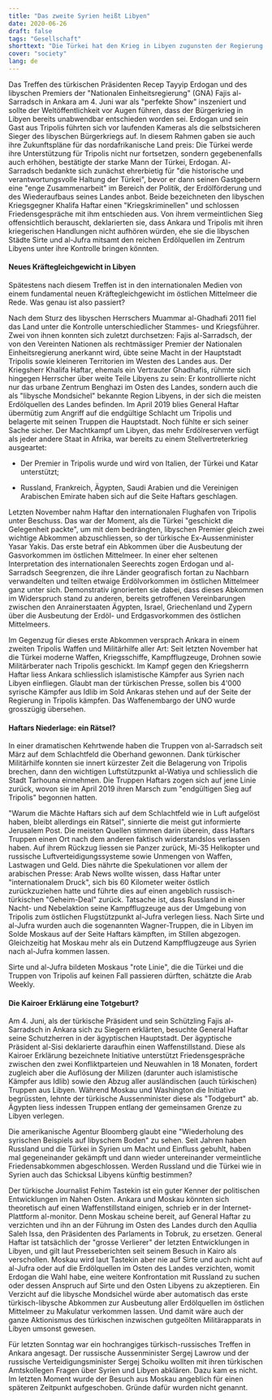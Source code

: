 ```yaml
---
title: "Das zweite Syrien heißt Libyen"
date: 2020-06-26
draft: false
tags: "Gesellschaft"
shorttext: "Die Türkei hat den Krieg in Libyen zugunsten der Regierung in Tripolis gedreht. Ankara steuert einen neuen Konflikt mit Moskau an."
cover: "society"
lang: de
---
```


Das Treffen des türkischen Präsidenten Recep Tayyip Erdogan und des libyschen Premiers der "Nationalen Einheitsregierung" (GNA) Fajis al-Sarradsch in Ankara am 4. Juni war als "perfekte Show" inszeniert und sollte der Weltöffentlichkeit vor Augen führen, dass der Bürgerkrieg in Libyen bereits unabwendbar entschieden worden sei. Erdogan und sein Gast aus Tripolis führten sich vor laufenden Kameras als die selbstsicheren Sieger des libyschen Bürgerkriegs auf. In diesem Rahmen gaben sie auch ihre Zukunftspläne für das nordafrikanische Land preis: Die Türkei werde ihre Unterstützung für Tripolis nicht nur fortsetzen, sondern gegebenenfalls auch erhöhen, bestätigte der starke Mann der Türkei, Erdogan. Al-Sarradsch bedankte sich zunächst ehrerbietig für "die historische und verantwortungsvolle Haltung der Türkei", bevor er dann seinen Gastgebern eine "enge Zusammenarbeit" im Bereich der Politik, der Erdölförderung und des Wiederaufbaus seines Landes anbot. Beide bezeichneten den libyschen Kriegsgegner Khalifa Haftar einen "Kriegskriminellen" und schlossen Friedensgespräche mit ihm entschieden aus. Von ihrem vermeintlichen Sieg offensichtlich berauscht, deklarierten sie, dass Ankara und Tripolis mit ihren kriegerischen Handlungen nicht aufhören würden, ehe sie die libyschen Städte Sirte und al-Jufra mitsamt den reichen Erdölquellen im Zentrum Libyens unter ihre Kontrolle bringen könnten.

#### Neues Kräftegleichgewicht in Libyen

Spätestens nach diesem Treffen ist in den internationalen Medien von einem fundamental neuen Kräftegleichgewicht im östlichen Mittelmeer die Rede. Was genau ist also passiert?

Nach dem Sturz des libyschen Herrschers Muammar al-Ghadhafi 2011 fiel das Land unter die Kontrolle unterschiedlicher Stammes- und Kriegsführer. Zwei von ihnen konnten sich zuletzt durchsetzen: Fajis al-Sarradsch, der von den Vereinten Nationen als rechtmässiger Premier der Nationalen Einheitsregierung anerkannt wird, übte seine Macht in der Hauptstadt Tripolis sowie kleineren Territorien im Westen des Landes aus. Der Kriegsherr Khalifa Haftar, ehemals ein Vertrauter Ghadhafis, rühmte sich hingegen Herrscher über weite Teile Libyens zu sein: Er kontrollierte nicht nur das urbane Zentrum Benghazi im Osten des Landes, sondern auch die als "libysche Mondsichel" bekannte Region Libyens, in der sich die meisten Erdölquellen des Landes befinden. Im April 2019 blies General Haftar übermütig zum Angriff auf die endgültige Schlacht um Tripolis und belagerte mit seinen Truppen die Hauptstadt. Noch fühlte er sich seiner Sache sicher. Der Machtkampf um Libyen, das mehr Erdölreserven verfügt als jeder andere Staat in Afrika, war bereits zu einem Stellvertreterkrieg ausgeartet:

  - Der Premier in Tripolis wurde und wird von Italien, der Türkei und Katar unterstützt;
  
  - Russland, Frankreich, Ägypten, Saudi Arabien und die Vereinigen Arabischen Emirate haben sich auf die Seite Haftars geschlagen.
  
Letzten November nahm Haftar den internationalen Flughafen von Tripolis unter Beschuss. Das war der Moment, als die Türkei "geschickt die Gelegenheit packte", um mit dem bedrängten, libyschen Premier gleich zwei wichtige Abkommen abzuschliessen, so der türkische Ex-Aussenminister Yasar Yakis. Das erste betraf ein Abkommen über die Ausbeutung der Gasvorkommen im östlichen Mittelmeer. In einer eher seltenen Interpretation des internationalen Seerechts zogen Erdogan und al-Sarradsch Seegrenzen, die ihre Länder geografisch fortan zu Nachbarn verwandelten und teilten etwaige Erdölvorkommen im östlichen Mittelmeer ganz unter sich. Demonstrativ ignorierten sie dabei, dass dieses Abkommen im Widerspruch stand zu anderen, bereits getroffenen Vereinbarungen zwischen den Anrainerstaaten Ägypten, Israel, Griechenland und Zypern über die Ausbeutung der Erdöl- und Erdgasvorkommen des östlichen Mittelmeers.

Im Gegenzug für dieses erste Abkommen versprach Ankara in einem zweiten Tripolis Waffen und Militärhilfe aller Art: Seit letzten November hat die Türkei moderne Waffen, Kriegsschiffe, Kampfflugzeuge, Drohnen sowie Militärberater nach Tripolis geschickt. Im Kampf gegen den Kriegsherrn Haftar liess Ankara schliesslich islamistische Kämpfer aus Syrien nach Libyen einfliegen. Glaubt man der türkischen Presse, sollen bis 4'000 syrische Kämpfer aus Idlib im Sold Ankaras stehen und auf der Seite der Regierung in Tripolis kämpfen. Das Waffenembargo der UNO wurde grosszügig übersehen.

#### Haftars Niederlage: ein Rätsel?

In einer dramatischen Kehrtwende haben die Truppen von al-Sarradsch seit März auf dem Schlachtfeld die Oberhand gewonnen. Dank türkischer Militärhilfe konnten sie innert kürzester Zeit die Belagerung von Tripolis brechen, dann den wichtigen Luftstützpunkt al-Watiya und schliesslich die Stadt Tarhouna einnehmen. Die Truppen Haftars zogen sich auf jene Linie zurück, wovon sie im April 2019 ihren Marsch zum "endgültigen Sieg auf Tripolis" begonnen hatten.

"Warum die Mächte Haftars sich auf dem Schlachtfeld wie in Luft aufgelöst haben, bleibt allerdings ein Rätsel", sinnierte die meist gut informierte Jerusalem Post. Die meisten Quellen stimmen darin überein, dass Haftars Truppen einen Ort nach dem anderen faktisch widerstandslos verlassen haben. Auf ihrem Rückzug liessen sie Panzer zurück, Mi-35 Helikopter und russische Luftverteidigungssysteme sowie Unmengen von Waffen, Lastwagen und Geld. Dies nährte die Spekulationen vor allem der arabischen Presse: Arab News wollte wissen, dass Haftar unter "internationalem Druck", sich bis 60 Kilometer weiter östlich zurückzuziehen hatte und führte dies auf einen angeblich russisch-türkischen "Geheim-Deal" zurück. Tatsache ist, dass Russland in einer Nacht- und Nebelaktion seine Kampfflugzeuge aus der Umgebung von Tripolis zum östlichen Flugstützpunkt al-Jufra verlegen liess. Nach Sirte und al-Jufra wurden auch die sogenannten Wagner-Truppen, die in Libyen im Solde Moskaus auf der Seite Haftars kämpften, im Stillen abgezogen. Gleichzeitig hat Moskau mehr als ein Dutzend Kampfflugzeuge aus Syrien nach al-Jufra kommen lassen.

Sirte und al-Jufra bildeten Moskaus "rote Linie", die die Türkei und die Truppen von Tripolis auf keinen Fall passieren dürften, schätzte die Arab Weekly.

#### Die Kairoer Erklärung eine Totgeburt?

Am 4. Juni, als der türkische Präsident und sein Schützling Fajis al-Sarradsch in Ankara sich zu Siegern erklärten, besuchte General Haftar seine Schutzherren in der ägyptischen Hauptstadt. Der ägyptische Präsident al-Sisi deklarierte daraufhin einen Waffenstillstand. Diese als Kairoer Erklärung bezeichnete Initiative unterstützt Friedensgespräche zwischen den zwei Konfliktparteien und Neuwahlen in 18 Monaten, fordert zugleich aber die Auflösung der Milizen (darunter auch islamistische Kämpfer aus Idlib) sowie den Abzug aller ausländischen (auch türkischen) Truppen aus Libyen. Während Moskau und Washington die Initiative begrüssten, lehnte der türkische Aussenminister diese als "Todgeburt" ab. Ägypten liess indessen Truppen entlang der gemeinsamen Grenze zu Libyen verlegen.

Die amerikanische Agentur Bloomberg glaubt eine "Wiederholung des syrischen Beispiels auf libyschem Boden" zu sehen. Seit Jahren haben Russland und die Türkei in Syrien um Macht und Einfluss gebuhlt, haben mal gegeneinander gekämpft und dann wieder untereinander vermeintliche Friedensabkommen abgeschlossen. Werden Russland und die Türkei wie in Syrien auch das Schicksal Libyens künftig bestimmen?

Der türkische Journalist Fehim Tastekin ist ein guter Kenner der politischen Entwicklungen im Nahen Osten. Ankara und Moskau könnten sich theoretisch auf einen Waffenstillstand einigen, schrieb er in der Internet-Plattform al-monitor. Denn Moskau scheine bereit, auf General Haftar zu verzichten und ihn an der Führung im Osten des Landes durch den Aqullia Saleh Issa, den Präsidenten des Parlaments in Tobruk, zu ersetzen. General Haftar ist tatsächlich der "grosse Verlierer" der letzten Entwicklungen in Libyen, und gilt laut Presseberichten seit seinem Besuch in Kairo als verschollen. Moskau wird laut Tastekin aber nie auf Sirte und auch nicht auf al-Jufra oder auf die Erdölquellen im Osten des Landes verzichten, womit Erdogan die Wahl habe, eine weitere Konfrontation mit Russland zu suchen oder dessen Anspruch auf Sirte und den Osten Libyens zu akzeptieren. Ein Verzicht auf die libysche Mondsichel würde aber automatisch das erste türkisch-libysche Abkommen zur Ausbeutung aller Erdölquellen im östlichen Mittelmeer zu Makulatur verkommen lassen. Und damit wäre auch der ganze Aktionismus des türkischen inzwischen gutgeölten Militärapparats in Libyen umsonst gewesen.

Für letzten Sonntag war ein hochrangiges türkisch-russisches Treffen in Ankara angesagt. Der russische Aussenminister Sergej Lawrow und der russische Verteidigungsminister Sergej Schoiku wollten mit ihren türkischen Amtskollegen Fragen über Syrien und Libyen abklären. Dazu kam es nicht. Im letzten Moment wurde der Besuch aus Moskau angeblich für einen späteren Zeitpunkt aufgeschoben. Gründe dafür wurden nicht genannt.
